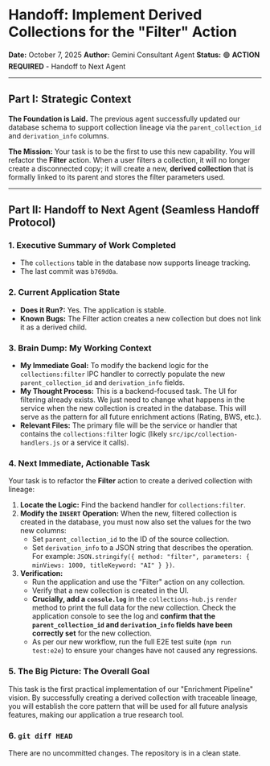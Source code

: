 # Handoff: Implement Derived Collections for the "Filter" Action

**Date:** October 7, 2025
**Author:** Gemini Consultant Agent
**Status:** 🟢 **ACTION REQUIRED** - Handoff to Next Agent

---

## Part I: Strategic Context

**The Foundation is Laid.** The previous agent successfully updated our database schema to support collection lineage via the `parent_collection_id` and `derivation_info` columns.

**The Mission:** Your task is to be the first to use this new capability. You will refactor the **Filter** action. When a user filters a collection, it will no longer create a disconnected copy; it will create a new, **derived collection** that is formally linked to its parent and stores the filter parameters used.

---

## Part II: Handoff to Next Agent (Seamless Handoff Protocol)

### 1. Executive Summary of Work Completed

-   The `collections` table in the database now supports lineage tracking.
-   The last commit was `b769d0a`.

### 2. Current Application State

-   **Does it Run?:** Yes. The application is stable.
-   **Known Bugs:** The Filter action creates a new collection but does not link it as a derived child.

### 3. Brain Dump: My Working Context

-   **My Immediate Goal:** To modify the backend logic for the `collections:filter` IPC handler to correctly populate the new `parent_collection_id` and `derivation_info` fields.
-   **My Thought Process:** This is a backend-focused task. The UI for filtering already exists. We just need to change what happens in the service when the new collection is created in the database. This will serve as the pattern for all future enrichment actions (Rating, BWS, etc.).
-   **Relevant Files:** The primary file will be the service or handler that contains the `collections:filter` logic (likely `src/ipc/collection-handlers.js` or a service it calls).

### 4. Next Immediate, Actionable Task

Your task is to refactor the **Filter** action to create a derived collection with lineage:

1.  **Locate the Logic:** Find the backend handler for `collections:filter`.
2.  **Modify the `INSERT` Operation:** When the new, filtered collection is created in the database, you must now also set the values for the two new columns:
    -   Set `parent_collection_id` to the ID of the source collection.
    -   Set `derivation_info` to a JSON string that describes the operation. For example: `JSON.stringify({ method: "filter", parameters: { minViews: 1000, titleKeyword: "AI" } })`.
3.  **Verification:**
    -   Run the application and use the "Filter" action on any collection.
    -   Verify that a new collection is created in the UI.
    -   **Crucially, add a `console.log`** in the `collections-hub.js` `render` method to print the full data for the new collection. Check the application console to see the log and **confirm that the `parent_collection_id` and `derivation_info` fields have been correctly set** for the new collection.
    -   As per our new workflow, run the full E2E test suite (`npm run test:e2e`) to ensure your changes have not caused any regressions.

### 5. The Big Picture: The Overall Goal

This task is the first practical implementation of our "Enrichment Pipeline" vision. By successfully creating a derived collection with traceable lineage, you will establish the core pattern that will be used for all future analysis features, making our application a true research tool.

### 6. `git diff HEAD`

There are no uncommitted changes. The repository is in a clean state.
